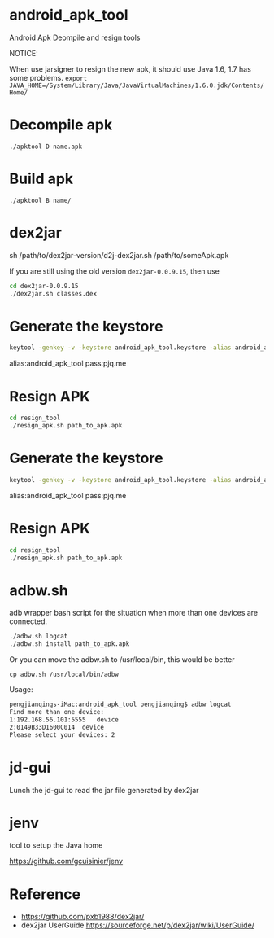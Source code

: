 android_apk_tool
================
Android Apk Deompile and resign tools

NOTICE:

When use jarsigner to resign the new apk, it should use Java 1.6, 1.7 has some problems.
`export JAVA_HOME=/System/Library/Java/JavaVirtualMachines/1.6.0.jdk/Contents/Home/`



Decompile apk
==========
```
./apktool D name.apk
```

Build apk
==========
```
./apktool B name/
```

dex2jar
==========
sh /path/to/dex2jar-version/d2j-dex2jar.sh /path/to/someApk.apk

If you are still using the old version `dex2jar-0.0.9.15`, then use

```bash
cd dex2jar-0.0.9.15 
./dex2jar.sh classes.dex
```


Generate the keystore
==========
```bash
keytool -genkey -v -keystore android_apk_tool.keystore -alias android_apk_tool -keyalg RSA -keysize 2048 -validity 1000000
```
alias:android_apk_tool
pass:pjq.me

Resign APK
==========
```bash
cd resign_tool
./resign_apk.sh path_to_apk.apk
```
Generate the keystore
==========
```bash
keytool -genkey -v -keystore android_apk_tool.keystore -alias android_apk_tool -keyalg RSA -keysize 2048 -validity 1000000
```
alias:android_apk_tool
pass:pjq.me

Resign APK
==========
```bash
cd resign_tool
./resign_apk.sh path_to_apk.apk
```

adbw.sh
==========
adb wrapper bash script for the situation when more than one devices are connected.
```bash
./adbw.sh logcat 
./adbw.sh install path_to_apk.apk
```
Or you can move the adbw.sh to /usr/local/bin, this would be better

```
cp adbw.sh /usr/local/bin/adbw
```

Usage:

```bash
pengjianqings-iMac:android_apk_tool pengjianqing$ adbw logcat
Find more than one device:
1:192.168.56.101:5555   device
2:0149B33D1600C014  device
Please select your devices: 2
```


jd-gui
==========
Lunch the jd-gui to read the jar file generated by dex2jar

jenv
==========
tool to setup the Java home

https://github.com/gcuisinier/jenv

Reference
==========
- https://github.com/pxb1988/dex2jar/
- dex2jar UserGuide https://sourceforge.net/p/dex2jar/wiki/UserGuide/

